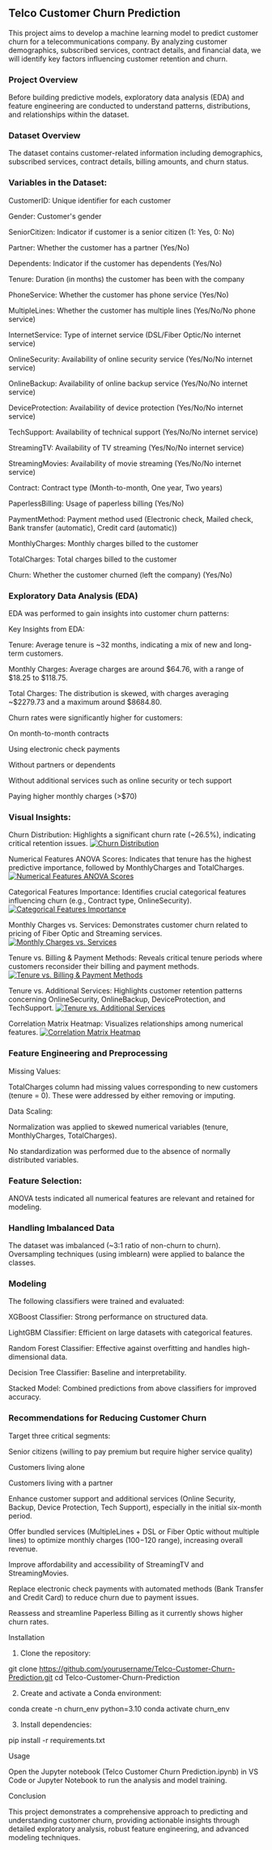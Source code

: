 ## Telco Customer Churn Prediction

This project aims to develop a machine learning model to predict customer churn for a telecommunications company. By analyzing customer demographics, subscribed services, contract details, and financial data, we will identify key factors influencing customer retention and churn.

### Project Overview

Before building predictive models, exploratory data analysis (EDA) and feature engineering are conducted to understand patterns, distributions, and relationships within the dataset.

### Dataset Overview

The dataset contains customer-related information including demographics, subscribed services, contract details, billing amounts, and churn status.

### Variables in the Dataset:

CustomerID: Unique identifier for each customer

Gender: Customer's gender

SeniorCitizen: Indicator if customer is a senior citizen (1: Yes, 0: No)

Partner: Whether the customer has a partner (Yes/No)

Dependents: Indicator if the customer has dependents (Yes/No)

Tenure: Duration (in months) the customer has been with the company

PhoneService: Whether the customer has phone service (Yes/No)

MultipleLines: Whether the customer has multiple lines (Yes/No/No phone service)

InternetService: Type of internet service (DSL/Fiber Optic/No internet service)

OnlineSecurity: Availability of online security service (Yes/No/No internet service)

OnlineBackup: Availability of online backup service (Yes/No/No internet service)

DeviceProtection: Availability of device protection (Yes/No/No internet service)

TechSupport: Availability of technical support (Yes/No/No internet service)

StreamingTV: Availability of TV streaming (Yes/No/No internet service)

StreamingMovies: Availability of movie streaming (Yes/No/No internet service)

Contract: Contract type (Month-to-month, One year, Two years)

PaperlessBilling: Usage of paperless billing (Yes/No)

PaymentMethod: Payment method used (Electronic check, Mailed check, Bank transfer (automatic), Credit card (automatic))

MonthlyCharges: Monthly charges billed to the customer

TotalCharges: Total charges billed to the customer

Churn: Whether the customer churned (left the company) (Yes/No)

### Exploratory Data Analysis (EDA)

EDA was performed to gain insights into customer churn patterns:

Key Insights from EDA:

Tenure: Average tenure is ~32 months, indicating a mix of new and long-term customers.

Monthly Charges: Average charges are around $64.76, with a range of $18.25 to $118.75.

Total Charges: The distribution is skewed, with charges averaging ~$2279.73 and a maximum around $8684.80.

Churn rates were significantly higher for customers:

On month-to-month contracts

Using electronic check payments

Without partners or dependents

Without additional services such as online security or tech support

Paying higher monthly charges (>$70)

### Visual Insights:

Churn Distribution: Highlights a significant churn rate (~26.5%), indicating critical retention issues.
    [![Churn Distribution](plots/churn_distribution.png)](plots/churn_distribution.png)

Numerical Features ANOVA Scores: Indicates that tenure has the highest predictive importance, followed by MonthlyCharges and TotalCharges.
    [![Numerical Features ANOVA Scores](plots/anova.png)](plots/anova.png)

Categorical Features Importance: Identifies crucial categorical features influencing churn (e.g., Contract type, OnlineSecurity).
    [![Categorical Features Importance](plots/chi.png)](plots/chi.png)

Monthly Charges vs. Services: Demonstrates customer churn related to pricing of Fiber Optic and Streaming services.
    [![Monthly Charges vs. Services](plots/monthly_charges_box_plot_services.png)](plots/monthly_charges_box_plot_services.png)

Tenure vs. Billing & Payment Methods: Reveals critical tenure periods where customers reconsider their billing and payment methods.
    [![Tenure vs. Billing & Payment Methods](plots/tenure_box_plot_billing.png)](plots/tenure_box_plot_billing.png)

Tenure vs. Additional Services: Highlights customer retention patterns concerning OnlineSecurity, OnlineBackup, DeviceProtection, and TechSupport.
    [![Tenure vs. Additional Services](plots/tenure_box_plot_services.png)](plots/tenure_box_plot_services.png)

Correlation Matrix Heatmap: Visualizes relationships among numerical features.
    [![Correlation Matrix Heatmap](plots/correlation_matrix.png)](plots/correlation_matrix.png)

### Feature Engineering and Preprocessing

Missing Values:

TotalCharges column had missing values corresponding to new customers (tenure = 0). These were addressed by either removing or imputing.

Data Scaling:

Normalization was applied to skewed numerical variables (tenure, MonthlyCharges, TotalCharges).

No standardization was performed due to the absence of normally distributed variables.

### Feature Selection:

ANOVA tests indicated all numerical features are relevant and retained for modeling.

### Handling Imbalanced Data

The dataset was imbalanced (~3:1 ratio of non-churn to churn). Oversampling techniques (using imblearn) were applied to balance the classes.

### Modeling

The following classifiers were trained and evaluated:

XGBoost Classifier: Strong performance on structured data.

LightGBM Classifier: Efficient on large datasets with categorical features.

Random Forest Classifier: Effective against overfitting and handles high-dimensional data.

Decision Tree Classifier: Baseline and interpretability.

Stacked Model: Combined predictions from above classifiers for improved accuracy.

### Recommendations for Reducing Customer Churn

Target three critical segments:

Senior citizens (willing to pay premium but require higher service quality)

Customers living alone

Customers living with a partner

Enhance customer support and additional services (Online Security, Backup, Device Protection, Tech Support), especially in the initial six-month period.

Offer bundled services (MultipleLines + DSL or Fiber Optic without multiple lines) to optimize monthly charges ($100-$120 range), increasing overall revenue.

Improve affordability and accessibility of StreamingTV and StreamingMovies.

Replace electronic check payments with automated methods (Bank Transfer and Credit Card) to reduce churn due to payment issues.

Reassess and streamline Paperless Billing as it currently shows higher churn rates.

Installation

1. Clone the repository:

git clone https://github.com/yourusername/Telco-Customer-Churn-Prediction.git
cd Telco-Customer-Churn-Prediction

2. Create and activate a Conda environment:

conda create -n churn_env python=3.10
conda activate churn_env

3. Install dependencies:

pip install -r requirements.txt

Usage

Open the Jupyter notebook (Telco Customer Churn Prediction.ipynb) in VS Code or Jupyter Notebook to run the analysis and model training.

Conclusion

This project demonstrates a comprehensive approach to predicting and understanding customer churn, providing actionable insights through detailed exploratory analysis, robust feature engineering, and advanced modeling techniques.